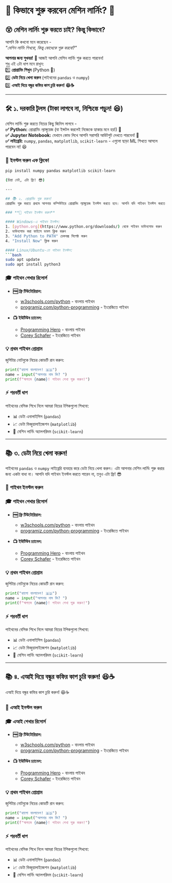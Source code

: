 # 🚀 কিভাবে শুরু করবেন মেশিন লার্নিং? 🤖  

## 😵 মেশিন লার্নিং শুরু করতে চাই? কিন্তু কিভাবে?  
আপনি কি কখনো মনে করেছেন -  
*"মেশিন লার্নিং শিখবো, কিন্তু কোত্থেকে শুরু করবো?"*  

**আপনার জন্য সুখবর!** 🥳 আজই আপনি মেশিন লার্নিং শুরু করতে পারবেন!  
শুধু এই ৩টা ধাপ মনে রাখুন:  
1️⃣ **প্রোগ্রামিং শিখুন** (Python 🐍)  
2️⃣ **ডেটা নিয়ে খেলা করুন** (পাইথনের `pandas` ও `numpy`)  
3️⃣ **এআই দিয়ে বন্ধুর কফির কাপ চুরি করুন! 😆☕**  

---

## 🛠️ ১. দরকারি টুলস (টাকা লাগবে না, নিশ্চিন্তে পড়ুন! 😆)
মেশিন লার্নিং শুরু করতে নিচের কিছু জিনিস লাগবে -  
**✅ Python:** প্রোগ্রামিং ল্যাঙ্গুয়েজ (যা ইন্সটল করলেই নিজেকে হ্যাকার মনে হয়!) 🐍  
**✅ Jupyter Notebook:** যেখানে কোড লিখে আপনি সরাসরি আউটপুট দেখতে পারবেন! 📖  
**✅ লাইব্রেরি:** `numpy`, `pandas`, `matplotlib`, `scikit-learn` - এগুলো ছাড়া ML শিখতে আসলে পারবেন না! 😆  

### **📌 ইনস্টল করুন এক ক্লিকে!**
```sh
pip install numpy pandas matplotlib scikit-learn

(চিন্তা নেই, এটা ফ্রি! 😎)

---

## 📚 ২. প্রোগ্রামিং শুরু করুন!
প্রোগ্রামিং শুরু করতে প্রথমে আপনার কম্পিউটারে প্রোগ্রামিং ল্যাঙ্গুয়েজ ইনস্টল করতে হবে। আপনি যদি পাইথন ইনস্টল করতে চান, তবুও এটা ফ্রি! 😎

### **📌 পাইথন ইনস্টল করুন**

#### Windows-এ পাইথন ইনস্টল:
1. [python.org](https://www.python.org/downloads/) থেকে পাইথন ডাউনলোড করুন
2. ডাউনলোড করা ফাইলে ডাবল ক্লিক করুন
3. "Add Python to PATH" চেকবক্স সিলেক্ট করুন
4. "Install Now" ক্লিক করুন

#### Linux/Ubuntu-তে পাইথন ইনস্টল:
```bash
sudo apt update
sudo apt install python3
```

### **🎓 পাইথন শেখার রিসোর্স**
- **🆓 ফ্রি টিউটোরিয়াল:**
  - [w3schools.com/python](https://www.w3schools.com/python/) - বাংলায় পাইথন
  - [programiz.com/python-programming](https://www.programiz.com/python-programming) - ইংরেজিতে পাইথন
  
- **📺 ইউটিউব চ্যানেল:**
  - [Programming Hero](https://www.youtube.com/c/ProgrammingHero) - বাংলায় পাইথন
  - [Corey Schafer](https://www.youtube.com/c/Coreyms) - ইংরেজিতে পাইথন

### **💡 প্রথম পাইথন প্রোগ্রাম**
জুপিটার নোটবুকে নিচের কোডটি রান করুন:
```python
print("হ্যালো বাংলাদেশ! 🇧🇩")
name = input("আপনার নাম কি? ")
print(f"স্বাগতম {name}! পাইথন শেখা শুরু করুন!")
```

### **⚡ পরবর্তী ধাপ**
পাইথনের বেসিক শিখে নিলে আমরা নিচের টপিকগুলো শিখবো:
- 📊 ডেটা এনালাইসিস (`pandas`)
- 📈 ডেটা ভিজুয়ালাইজেশন (`matplotlib`)
- 🤖 মেশিন লার্নিং অ্যালগরিদম (`scikit-learn`)

---

## 📚 ৩. ডেটা নিয়ে খেলা করুন!
পাইথনের `pandas` ও `numpy` লাইব্রেরি ব্যবহার করে ডেটা নিয়ে খেলা করুন। এটা আপনার মেশিন লার্নিং শুরু করার জন্য একটা বাধা না। আপনি যদি পাইথন ইনস্টল করতে পারেন না, তবুও এটা ফ্রি! 😎

### **📌 পাইথন ইনস্টল করুন**

### **🎓 পাইথন শেখার রিসোর্স**
- **🆓 ফ্রি টিউটোরিয়াল:**
  - [w3schools.com/python](https://www.w3schools.com/python/) - বাংলায় পাইথন
  - [programiz.com/python-programming](https://www.programiz.com/python-programming) - ইংরেজিতে পাইথন
  
- **📺 ইউটিউব চ্যানেল:**
  - [Programming Hero](https://www.youtube.com/c/ProgrammingHero) - বাংলায় পাইথন
  - [Corey Schafer](https://www.youtube.com/c/Coreyms) - ইংরেজিতে পাইথন

### **💡 প্রথম পাইথন প্রোগ্রাম**
জুপিটার নোটবুকে নিচের কোডটি রান করুন:
```python
print("হ্যালো বাংলাদেশ! 🇧🇩")
name = input("আপনার নাম কি? ")
print(f"স্বাগতম {name}! পাইথন শেখা শুরু করুন!")
```

### **⚡ পরবর্তী ধাপ**
পাইথনের বেসিক শিখে নিলে আমরা নিচের টপিকগুলো শিখবো:
- 📊 ডেটা এনালাইসিস (`pandas`)
- 📈 ডেটা ভিজুয়ালাইজেশন (`matplotlib`)
- 🤖 মেশিন লার্নিং অ্যালগরিদম (`scikit-learn`)

---

## 📚 ৪. এআই দিয়ে বন্ধুর কফির কাপ চুরি করুন! 😆☕
এআই দিয়ে বন্ধুর কফির কাপ চুরি করুন! 😆☕

### **📌 এআই ইনস্টল করুন**

### **🎓 এআই শেখার রিসোর্স**
- **🆓 ফ্রি টিউটোরিয়াল:**
  - [w3schools.com/python](https://www.w3schools.com/python/) - বাংলায় পাইথন
  - [programiz.com/python-programming](https://www.programiz.com/python-programming) - ইংরেজিতে পাইথন
  
- **📺 ইউটিউব চ্যানেল:**
  - [Programming Hero](https://www.youtube.com/c/ProgrammingHero) - বাংলায় পাইথন
  - [Corey Schafer](https://www.youtube.com/c/Coreyms) - ইংরেজিতে পাইথন

### **💡 প্রথম পাইথন প্রোগ্রাম**
জুপিটার নোটবুকে নিচের কোডটি রান করুন:
```python
print("হ্যালো বাংলাদেশ! 🇧🇩")
name = input("আপনার নাম কি? ")
print(f"স্বাগতম {name}! পাইথন শেখা শুরু করুন!")
```

### **⚡ পরবর্তী ধাপ**
পাইথনের বেসিক শিখে নিলে আমরা নিচের টপিকগুলো শিখবো:
- 📊 ডেটা এনালাইসিস (`pandas`)
- 📈 ডেটা ভিজুয়ালাইজেশন (`matplotlib`)
- 🤖 মেশিন লার্নিং অ্যালগরিদম (`scikit-learn`)


